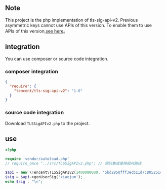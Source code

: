 ## Note
This project is the php implementation of tls-sig-api-v2. Previous asymmetric keys cannot use APIs of this version. To enable them to use APIs of this version,[see here](https://github.com/tencentyun/tls-sig-api-php)。

## integration
You can use composer or source code integration.

### composer integration
``` json
{
  "require": {
    "tencent/tls-sig-api-v2": "1.0"
  }
}
```

### source code integration
Download `TLSSigAPIv2.php` to the project.

## use
``` php
<?php

require 'vendor/autoload.php'
// require_once "../src/TLSSigAPIv2.php"; // 源码集成使用相对路径 

$api = new \Tencent\TLSSigAPIv2(1400000000, '5bd2850fff3ecb11d7c805251c51ee463a25727bddc2385f3fa8bfee1bb93b5e');
$sig = $api->genUserSig('xiaojun');
echo $sig . "\n";
```
